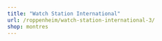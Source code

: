 ```yaml
---
title: "Watch Station International"
url: /roppenheim/watch-station-international-3/
shop: montres
---
```

